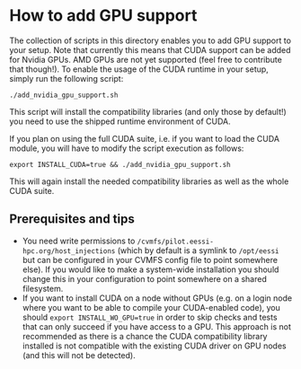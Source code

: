 # How to add GPU support
The collection of scripts in this directory enables you to add GPU support to your setup.
Note that currently this means that CUDA support can be added for Nvidia GPUs. AMD GPUs are not yet supported (feel free to contribute that though!).
To enable the usage of the CUDA runtime in your setup, simply run the following script:
```
./add_nvidia_gpu_support.sh
```
This script will install the compatibility libraries (and only those by default!) you need to use the shipped runtime environment of CUDA.

If you plan on using the full CUDA suite, i.e. if you want to load the CUDA module, you will have to modify the script execution as follows:
```
export INSTALL_CUDA=true && ./add_nvidia_gpu_support.sh
```
This will again install the needed compatibility libraries as well as the whole CUDA suite.

## Prerequisites and tips
* You need write permissions to `/cvmfs/pilot.eessi-hpc.org/host_injections` (which by default is a symlink to `/opt/eessi` but can be configured in your CVMFS config file to point somewhere else). If you would like to make a system-wide installation you should change this in your configuration to point somewhere on a shared filesystem.
* If you want to install CUDA on a node without GPUs (e.g. on a login node where you want to be able to compile your CUDA-enabled code), you should `export INSTALL_WO_GPU=true` in order to skip checks and tests that can only succeed if you have access to a GPU. This approach is not recommended as there is a chance the CUDA compatibility library installed is not compatible with the existing CUDA driver on GPU nodes (and this will not be detected).
